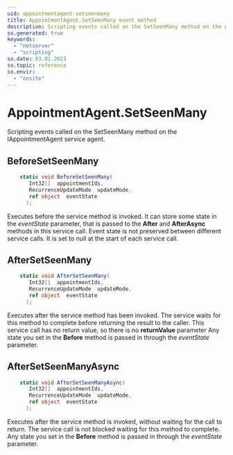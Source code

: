 ```yaml
---
uid: appointmentagent-setseenmany
title: AppointmentAgent.SetSeenMany event method
description: Scripting events called on the SetSeenMany method on the AppointmentAgent service agent.
so.generated: true
keywords:
  - "netserver"
  - "scripting"
so.date: 03.01.2023
so.topic: reference
so.envir:
  - "onsite"
---
```

# AppointmentAgent.SetSeenMany

Scripting events called on the <see cref='M:SuperOffice.CRM.Services.IAppointmentAgent.SetSeenMany'>SetSeenMany</see> method on the <see cref='IAppointmentAgent'>IAppointmentAgent</see>  service agent.

## BeforeSetSeenMany
```cs
    static void BeforeSetSeenMany(
       Int32[]  appointmentIds,
       RecurrenceUpdateMode  updateMode,
       ref object  eventState
      );
```
Executes before the service method is invoked.
It can store some state in the *eventState* parameter, that is passed to the **After** and **AfterAsync** methods in this service call.
Event state is not preserved between different service calls. It is set to null at the start of each service call.
## AfterSetSeenMany
```cs
    static void AfterSetSeenMany(
       Int32[]  appointmentIds,
       RecurrenceUpdateMode  updateMode,
       ref object  eventState
      );
```
Executes after the service method has been invoked. The service waits for this method to complete before returning the result to the caller.
This service call has no return value, so there is no **returnValue** parameter
Any state you set in the **Before** method is passed in through the *eventState* parameter.
## AfterSetSeenManyAsync
```cs
    static void AfterSetSeenManyAsync(
       Int32[]  appointmentIds,
       RecurrenceUpdateMode  updateMode,
       ref object  eventState
      );
```
Executes after the service method is invoked, without waiting for the call to return.
The service call is not blocked waiting for this method to complete.
Any state you set in the **Before** method is passed in through the *eventState* parameter.

